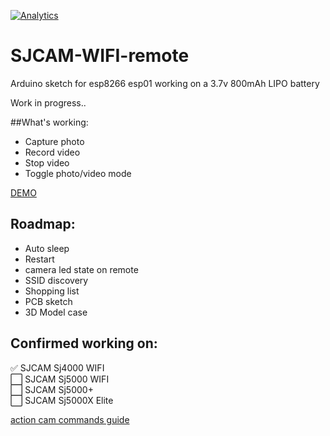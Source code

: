 [![Analytics](https://ga-beacon.appspot.com/UA-77377175-2/readme)](https://github.com/LukevdPalen/SJCAM-WIFI-remote)

# SJCAM-WIFI-remote
Arduino sketch for esp8266 esp01 working on a 3.7v 800mAh LIPO battery

Work in progress..

##What's working:
- Capture photo
- Record video
- Stop video
- Toggle photo/video mode

[DEMO](https://www.youtube.com/watch?v=BbjntvEiLL0)  
## Roadmap:
- Auto sleep 
- Restart
- camera led state on remote
- SSID discovery
- Shopping list
- PCB sketch
- 3D Model case

## Confirmed working on:  
:white_check_mark: SJCAM Sj4000 WIFI  
:white_large_square: SJCAM Sj5000 WIFI  
:white_large_square: SJCAM Sj5000+  
:white_large_square: SJCAM Sj5000X Elite  

[action cam commands guide](http://sj4000programming.sourceforge.net/)
